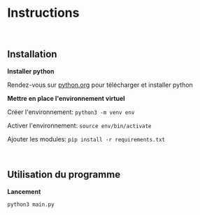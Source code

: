# Instructions

<br />

## Installation


**Installer python**

Rendez-vous sur [python.org](https://www.python.org/downloads/) pour télécharger et installer python

**Mettre en place l'environnement virtuel**

Créer l'environnement: `python3 -m venv env`

Activer l'environnement: `source env/bin/activate`

Ajouter les modules: `pip install -r requirements.txt`

<br />

## Utilisation du programme


**Lancement**

`python3 main.py`
